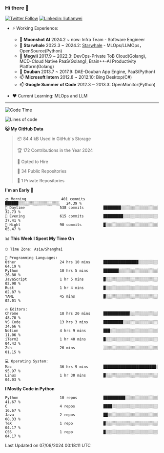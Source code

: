 ### Hi there 👋

[![Twitter Follow](https://img.shields.io/twitter/follow/tianweidut?style=social)](https://twitter.com/tianweidut)
[![Linkedin: liutianwei](https://img.shields.io/badge/-liutianwei-blue?style=flat-square&logo=Linkedin&logoColor=white&link=https://www.linkedin.com/in/liutianwei/)](https://www.linkedin.com/in/liutianwei/)

- ⚡ Working Experience:
  - 🔭 **Moonshot AI**  2024.2 ~ now: Infra Team - Software Engineer
  - 🌱 **Starwhale** 2022.3 ~ 2024.2: [Starwhale](https://github.com/star-whale/starwhale) - MLOps/LLMOps，OpenSource(Python)
  - 🌱 **Megvii** 2017.9 ~ 2022.3: DevOps-Private ToB Cloud(Golang), MCD-Cloud Native PaaS(Golang), Brain++-AI Productivity Platform(Golang)
  - 🌱 **Douban** 2013.7 ~ 2017.9: DAE-Douban App Engine, PaaS(Python)
  - 📫 **Microsoft Intern** 2012.8 ~ 2012.10: Bing Desktop(C#)
  - 📫 **Google Summer of Code** 2012.3 ~ 2013.3: OpenMonitor(Python)

- ❤️ Current Learning: MLOps and LLM

---
<!--START_SECTION:waka-->
![Code Time](http://img.shields.io/badge/Code%20Time-5%2C968%20hrs%2023%20mins-blue)

![Lines of code](https://img.shields.io/badge/From%20Hello%20World%20I%27ve%20Written-1.0%20million%20lines%20of%20code-blue)

**🐱 My GitHub Data** 

> 📦 84.4 kB Used in GitHub's Storage 
 > 
> 🏆 172 Contributions in the Year 2024
 > 
> 💼 Opted to Hire
 > 
> 📜 34 Public Repositories 
 > 
> 🔑 1 Private Repositories 
 > 
**I'm an Early 🐤** 

```text
🌞 Morning                401 commits         ██████░░░░░░░░░░░░░░░░░░░   24.39 % 
🌆 Daytime                538 commits         ████████░░░░░░░░░░░░░░░░░   32.73 % 
🌃 Evening                615 commits         █████████░░░░░░░░░░░░░░░░   37.41 % 
🌙 Night                  90 commits          █░░░░░░░░░░░░░░░░░░░░░░░░   05.47 % 
```


📊 **This Week I Spent My Time On** 

```text
🕑︎ Time Zone: Asia/Shanghai

💬 Programming Languages: 
Other                    24 hrs 10 mins      ████████████████░░░░░░░░░   64.19 % 
Python                   10 hrs 5 mins       ███████░░░░░░░░░░░░░░░░░░   26.80 % 
JavaScript               1 hr 5 mins         █░░░░░░░░░░░░░░░░░░░░░░░░   02.90 % 
Rust                     1 hr 4 mins         █░░░░░░░░░░░░░░░░░░░░░░░░   02.87 % 
YAML                     45 mins             █░░░░░░░░░░░░░░░░░░░░░░░░   02.01 % 

🔥 Editors: 
Chrome                   18 hrs 20 mins      ████████████░░░░░░░░░░░░░   48.70 % 
VS Code                  13 hrs 3 mins       █████████░░░░░░░░░░░░░░░░   34.66 % 
Notion                   4 hrs 9 mins        ███░░░░░░░░░░░░░░░░░░░░░░   11.06 % 
iTerm2                   1 hr 40 mins        █░░░░░░░░░░░░░░░░░░░░░░░░   04.43 % 
Zsh                      26 mins             ░░░░░░░░░░░░░░░░░░░░░░░░░   01.15 % 

💻 Operating System: 
Mac                      36 hrs 9 mins       ████████████████████████░   95.97 % 
Linux                    1 hr 30 mins        █░░░░░░░░░░░░░░░░░░░░░░░░   04.03 % 
```

**I Mostly Code in Python** 

```text
Python                   10 repos            ██████████░░░░░░░░░░░░░░░   41.67 % 
C                        4 repos             ████░░░░░░░░░░░░░░░░░░░░░   16.67 % 
Java                     2 repos             ██░░░░░░░░░░░░░░░░░░░░░░░   08.33 % 
TeX                      1 repo              █░░░░░░░░░░░░░░░░░░░░░░░░   04.17 % 
CSS                      1 repo              █░░░░░░░░░░░░░░░░░░░░░░░░   04.17 % 
```




 Last Updated on 07/09/2024 00:18:11 UTC
<!--END_SECTION:waka-->
